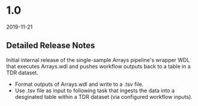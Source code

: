 # 1.0

2019-11-21

## Detailed Release Notes

Initial internal release of the single-sample Arrays pipeline's wrapper WDL that executes Arrays.wdl and pushes workflow outputs back to a table in a TDR dataset.

* Format outputs of Arrays.wdl and write to a .tsv file.
* Use .tsv file as input to following task that ingests the data into a desginated table within a TDR dataset (via configured workflow inputs).